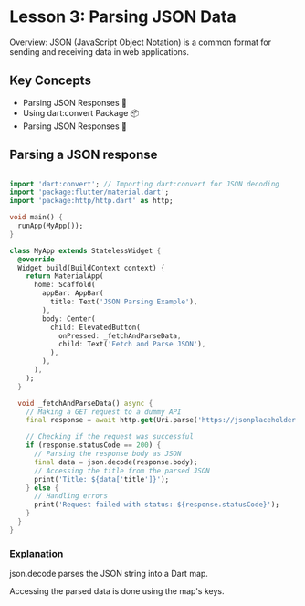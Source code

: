 # Lesson 3: Parsing JSON Data

Overview: JSON (JavaScript Object Notation) is a common format for sending and receiving data in web applications.

## Key Concepts

- Parsing JSON Responses 🧩
- Using dart:convert Package 📦
- Parsing JSON Responses 🧩

## Parsing a JSON response

```dart

import 'dart:convert'; // Importing dart:convert for JSON decoding
import 'package:flutter/material.dart';
import 'package:http/http.dart' as http;

void main() {
  runApp(MyApp());
}

class MyApp extends StatelessWidget {
  @override
  Widget build(BuildContext context) {
    return MaterialApp(
      home: Scaffold(
        appBar: AppBar(
          title: Text('JSON Parsing Example'),
        ),
        body: Center(
          child: ElevatedButton(
            onPressed: _fetchAndParseData,
            child: Text('Fetch and Parse JSON'),
          ),
        ),
      ),
    );
  }

  void _fetchAndParseData() async {
    // Making a GET request to a dummy API
    final response = await http.get(Uri.parse('https://jsonplaceholder.typicode.com/posts/1'));

    // Checking if the request was successful
    if (response.statusCode == 200) {
      // Parsing the response body as JSON
      final data = json.decode(response.body);
      // Accessing the title from the parsed JSON
      print('Title: ${data['title']}');
    } else {
      // Handling errors
      print('Request failed with status: ${response.statusCode}');
    }
  }
}
```

### Explanation

json.decode parses the JSON string into a Dart map.

Accessing the parsed data is done using the map's keys.
